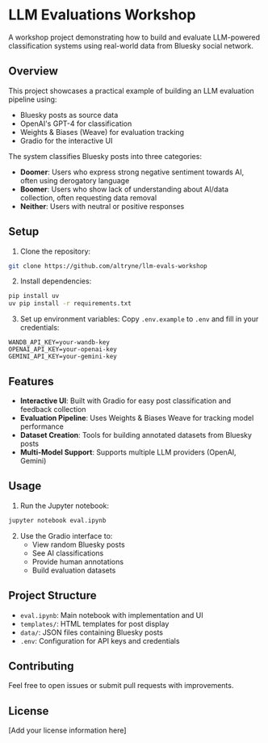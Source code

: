 # LLM Evaluations Workshop

A workshop project demonstrating how to build and evaluate LLM-powered classification systems using real-world data from Bluesky social network.

## Overview

This project showcases a practical example of building an LLM evaluation pipeline using:
- Bluesky posts as source data
- OpenAI's GPT-4 for classification
- Weights & Biases (Weave) for evaluation tracking
- Gradio for the interactive UI

The system classifies Bluesky posts into three categories:
- **Doomer**: Users who express strong negative sentiment towards AI, often using derogatory language
- **Boomer**: Users who show lack of understanding about AI/data collection, often requesting data removal
- **Neither**: Users with neutral or positive responses

## Setup

1. Clone the repository:
```bash
git clone https://github.com/altryne/llm-evals-workshop
```

2. Install dependencies:
```bash
pip install uv
uv pip install -r requirements.txt
```

3. Set up environment variables:
Copy `.env.example` to `.env` and fill in your credentials:
```
WANDB_API_KEY=your-wandb-key
OPENAI_API_KEY=your-openai-key
GEMINI_API_KEY=your-gemini-key
```

## Features

- **Interactive UI**: Built with Gradio for easy post classification and feedback collection
- **Evaluation Pipeline**: Uses Weights & Biases Weave for tracking model performance
- **Dataset Creation**: Tools for building annotated datasets from Bluesky posts
- **Multi-Model Support**: Supports multiple LLM providers (OpenAI, Gemini)

## Usage

1. Run the Jupyter notebook:
```bash
jupyter notebook eval.ipynb
```

2. Use the Gradio interface to:
   - View random Bluesky posts
   - See AI classifications
   - Provide human annotations
   - Build evaluation datasets

## Project Structure

- `eval.ipynb`: Main notebook with implementation and UI
- `templates/`: HTML templates for post display
- `data/`: JSON files containing Bluesky posts
- `.env`: Configuration for API keys and credentials

## Contributing

Feel free to open issues or submit pull requests with improvements.

## License

[Add your license information here] 